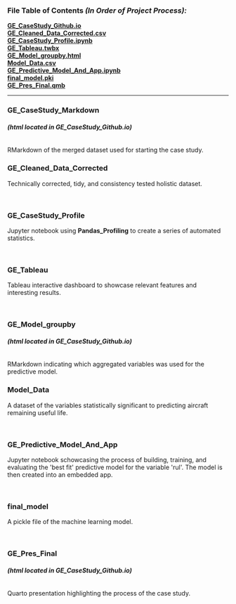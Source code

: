 ### File Table of Contents *(In Order of Project Process):*

**[GE_CaseStudy_Github.io](#ge_casestudy_github)**<br>
**[GE_Cleaned_Data_Corrected.csv](#ge_cleaned_data_corrected)**<br>
**[GE_CaseStudy_Profile.ipynb](#ge_casestudy_profile)**<br>
**[GE_Tableau.twbx](#ge_tableau)**<br>
**[GE_Model_groupby.html](#ge_model_groupby)**<br>
**[Model_Data.csv](#model_data)**<br>
**[GE_Predictive_Model_And_App.ipynb](#ge_predictive_model_and_app)**<br>
**[final_model.pki](#final_model)**<br>
**[GE_Pres_Final.qmb](#ge_pres_final)**<br>
***


### GE_CaseStudy_Markdown 
#### *(html located in GE_CaseStudy_Github.io)*  <br>
<br>
RMarkdown of the merged dataset used for starting the case study.

<br>

### GE_Cleaned_Data_Corrected 

Technically corrected, tidy, and consistency tested holistic dataset.

<br>

### GE_CaseStudy_Profile

Jupyter notebook using **Pandas_Profiling** to create a series of automated statistics.

<br>

### GE_Tableau

Tableau interactive dashboard to showcase relevant features and interesting results.

<br>

### GE_Model_groupby
#### *(html located in GE_CaseStudy_Github.io)* <br>
<br>
RMarkdown indicating which aggregated variables was used for the predictive model.

<br>

### Model_Data

 A dataset of the variables statistically significant to predicting aircraft remaining useful life.

<br>

### GE_Predictive_Model_And_App

Jupyter notebook schowcasing the process of building, training, and evaluating the 'best fit' predictive model for the variable 'rul'. The model is then created into an embedded app.

<br>

### final_model

 A pickle file of the machine learning model.

<br>


### GE_Pres_Final
#### *(html located in GE_CaseStudy_Github.io)* <br>
<br>
Quarto presentation highlighting the process of the case study.

<br>
